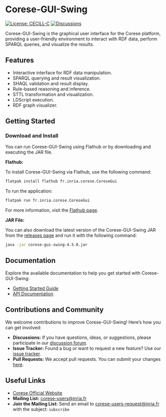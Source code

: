 # Corese-GUI-Swing

[![License: CECILL-C](https://img.shields.io/badge/License-CECILL--C-blue.svg)](https://cecill.info/licences/Licence_CeCILL-C_V1-en.html) [![Discussions](https://img.shields.io/badge/Discussions-GitHub-blue)](https://github.com/orgs/corese-stack/discussions)

Corese-GUI-Swing is the graphical user interface for the Corese platform, providing a user-friendly environment to interact with RDF data, perform SPARQL queries, and visualize the results.

## Features

- Interactive interface for RDF data manipulation.
- SPARQL querying and result visualization.
- SHAQL validation and result display.
- Rule-based reasoning and inference.
- STTL transformation and visualization.
- LDScript execution.
- RDF graph visualizer.

## Getting Started

### Download and Install

You can run Corese-GUI-Swing using Flathub or by downloading and executing the JAR file.

**Flathub:**

To install Corese-GUI-Swing via Flathub, use the following command:

``` bash
flatpak install flathub fr.inria.corese.CoreseGui
```

To run the application:

``` bash
flatpak run fr.inria.corese.CoreseGui
```

For more information, visit the [Flathub page](https://flathub.org/apps/details/fr.inria.corese.CoreseGui).

**JAR File:**

You can also download the latest version of the Corese-GUI-Swing JAR from the [releases page](https://github.com/corese-stack/corese-gui-swing/releases) and run it with the following command:

``` bash
java -jar corese-gui-swing-4.5.0.jar
```

## Documentation

Explore the available documentation to help you get started with Corese-GUI-Swing:

- [Getting Started Guide](https://corese-stack.github.io/corese-gui/v4.5.0/getting_started/getting_started_with_corese-gui.html)
- [API Documentation](https://corese-stack.github.io/corese-gui/v4.5.0/java_api/library_root.html)

## Contributions and Community

We welcome contributions to improve Corese-GUI-Swing! Here’s how you can get involved:

- **Discussions:** If you have questions, ideas, or suggestions, please participate in our [discussion forum](https://github.com/orgs/corese-stack/discussions).
- **Issue Tracker:** Found a bug or want to request a new feature? Use our [issue tracker](https://github.com/corese-stack/corese-gui-swing/issues).
- **Pull Requests:** We accept pull requests. You can submit your changes [here](https://github.com/corese-stack/corese-gui-swing/pulls).

## Useful Links

- [Corese Official Website](https://corese-stack.github.io/corese-gui-swing/v4.5.0/index.html)
- **Mailing List:** <corese-users@inria.fr>
- **Join the Mailing List:** Send an email to <corese-users-request@inria.fr> with the subject: `subscribe`
